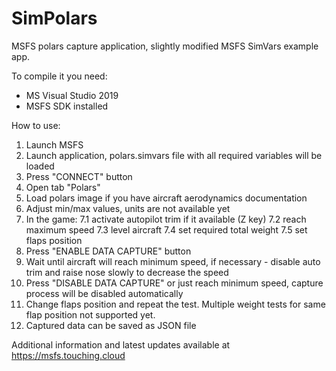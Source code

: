 # SimPolars
MSFS polars capture application, slightly modified MSFS SimVars example app.

To compile it you need:
- MS Visual Studio 2019
- MSFS SDK installed


How to use:

1. Launch MSFS
2. Launch application, polars.simvars file with all required variables will be loaded
3. Press "CONNECT" button
4. Open tab "Polars"
5. Load polars image if you have aircraft aerodynamics documentation
6. Adjust min/max values, units are not available yet
7. In the game:
7.1 activate autopilot trim if it available (Z key)
7.2 reach maximum speed
7.3 level aircraft
7.4 set required total weight
7.5 set flaps position
8. Press "ENABLE DATA CAPTURE" button
9. Wait until aircraft will reach minimum speed, if necessary - disable auto trim and raise nose slowly to decrease the speed
10. Press "DISABLE DATA CAPTURE" or just reach minimum speed, capture process will be disabled automatically
11. Change flaps position and repeat the test. Multiple weight tests for same flap position not supported yet.
12. Captured data can be saved as JSON file

Additional information and latest updates available at https://msfs.touching.cloud



